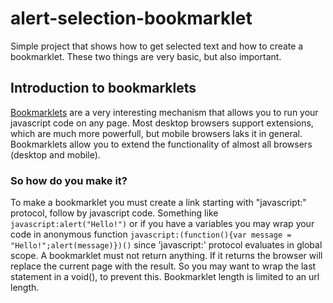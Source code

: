 # alert-selection-bookmarklet
Simple project that shows how to get selected text and how to create a bookmarklet.
These two things are very basic, but also important.

## Introduction to bookmarklets
[Bookmarklets](https://en.wikipedia.org/wiki/Bookmarklet) are a very interesting mechanism that allows you to run your javascript code on any page. Most desktop browsers support extensions, which are much more powerfull, but mobile browsers laks it in general. Bookmarklets allow you to extend the functionality of almost all browsers (desktop and mobile).

### So how do you make it?

To make a bookmarklet you must create a link starting with "javascript:" protocol, follow by javascript code. Something like `javascript:alert("Hello!")` or if you have a variables you may wrap your code in anonymous function `javascript:(function(){var message = "Hello!";alert(message)})()` since 'javascript:' protocol evaluates in global scope. A bookmarklet must not return anything. If it returns the browser will replace the current page with the result. So you may want to wrap the last statement in a void(), to prevent this.
Bookmarklet length is limited to an url length.

